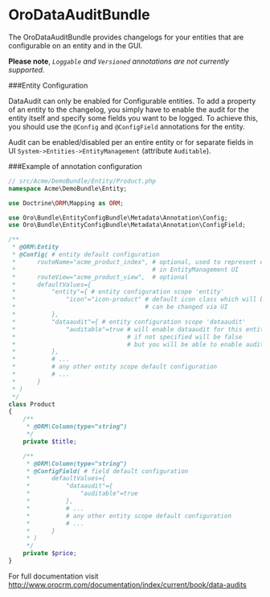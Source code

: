OroDataAuditBundle
==================

The OroDataAuditBundle provides changelogs for your entities that are configurable on an entity and in the GUI. 

**Please note**, *`Loggable` and `Versioned` annotations are not currently supported*.

###Entity Configuration

DataAudit can only be enabled for Configurable entities. To add a property of an entity to the changelog,
you simply have to enable the audit for the entity itself and specify some fields you want to be logged.
To achieve this, you should use the `@Config` and `@ConfigField` annotations for the entity.

Audit can be enabled/disabled per an entire entity or for separate fields in UI `System->Entities->EntityManagement`
(attribute `Auditable`).

###Example of annotation configuration
```php
// src/Acme/DemoBundle/Entity/Product.php
namespace Acme\DemoBundle\Entity;

use Doctrine\ORM\Mapping as ORM;

use Oro\Bundle\EntityConfigBundle\Metadata\Annotation\Config;
use Oro\Bundle\EntityConfigBundle\Metadata\Annotation\ConfigField;

/**
 * @ORM\Entity
 * @Config( # entity default configuration
 *      routeName="acme_product_index", # optional, used to represent entity instances count as link
 *                                      # in EntityManagement UI
 *      routeView="acme_product_view",  # optional
 *      defaultValues={
 *          "entity"={ # entity configuration scope 'entity'
 *              "icon"="icon-product" # default icon class which will be used
 *                                    # can be changed via UI
 *          },
 *          "dataaudit"={ # entity configuration scope 'dataaudit'
 *              "auditable"=true # will enable dataaudit for this entity
 *                               # if not specified will be false
 *                               # but you will be able to enable audit via UI
 *          },
 *          # ...
 *          # any other entity scope default configuration
 *          # ...
 *      }
 * )
 */
class Product
{
    /**
     * @ORM\Column(type="string")
     */
    private $title;

    /**
     * @ORM\Column(type="string")
     * @ConfigField( # field default configuration
     *      defaultValues={
     *          "dataaudit"={
     *              "auditable"=true
     *          },
     *          # ...
     *          # any other entity scope default configuration
     *          # ...
     *      }
     * )
     */
    private $price;
}
```

For full documentation visit http://www.orocrm.com/documentation/index/current/book/data-audits
